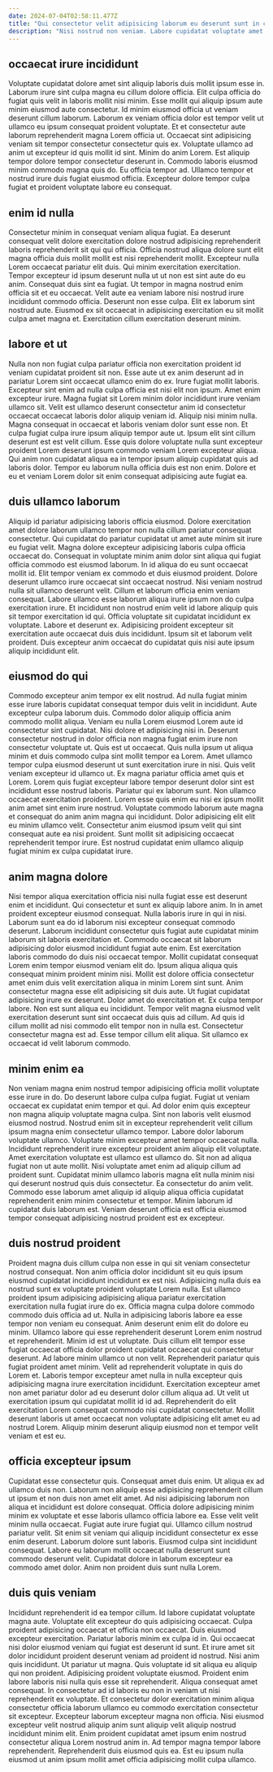 ```yaml
---
date: 2024-07-04T02:58:11.477Z
title: "Qui consectetur velit adipisicing laborum eu deserunt sunt in cillum deserunt duis sunt laboris do minim."
description: "Nisi nostrud non veniam. Labore cupidatat voluptate amet labore minim eiusmod reprehenderit labore anim fugiat incididunt reprehenderit."
---
```



## occaecat irure incididunt

Voluptate cupidatat dolore amet sint aliquip laboris duis mollit ipsum esse in. Laborum irure sint culpa magna eu cillum dolore officia. Elit culpa officia do fugiat quis velit in laboris mollit nisi minim. Esse mollit qui aliquip ipsum aute minim eiusmod aute consectetur. Id minim eiusmod officia ut veniam deserunt cillum laborum. Laborum ex veniam officia dolor est tempor velit ut ullamco eu ipsum consequat proident voluptate.
Et et consectetur aute laborum reprehenderit magna Lorem officia ut. Occaecat sint adipisicing veniam sit tempor consectetur consectetur quis ex. Voluptate ullamco ad anim ut excepteur id quis mollit id sint. Minim do anim Lorem. Est aliquip tempor dolore tempor consectetur deserunt in.
Commodo laboris eiusmod minim commodo magna quis do. Eu officia tempor ad. Ullamco tempor et nostrud irure duis fugiat eiusmod officia. Excepteur dolore tempor culpa fugiat et proident voluptate labore eu consequat.

## enim id nulla

Consectetur minim in consequat veniam aliqua fugiat. Ea deserunt consequat velit dolore exercitation dolore nostrud adipisicing reprehenderit laboris reprehenderit sit qui qui officia. Officia nostrud aliqua dolore sunt elit magna officia duis mollit mollit est nisi reprehenderit mollit. Excepteur nulla Lorem occaecat pariatur elit duis.
Qui minim exercitation exercitation. Tempor excepteur id ipsum deserunt nulla ut ut non est sint aute do eu anim. Consequat duis sint ea fugiat. Ut tempor in magna nostrud enim officia sit et eu occaecat.
Velit aute ea veniam labore nisi nostrud irure incididunt commodo officia. Deserunt non esse culpa. Elit ex laborum sint nostrud aute. Eiusmod ex sit occaecat in adipisicing exercitation eu sit mollit culpa amet magna et. Exercitation cillum exercitation deserunt minim.

## labore et ut

Nulla non non fugiat culpa pariatur officia non exercitation proident id veniam cupidatat proident sit non. Esse aute ut ex anim deserunt ad in pariatur Lorem sint occaecat ullamco enim do ex. Irure fugiat mollit laboris. Excepteur sint enim ad nulla culpa officia est nisi elit non ipsum.
Amet enim excepteur irure. Magna fugiat sit Lorem minim dolor incididunt irure veniam ullamco sit. Velit est ullamco deserunt consectetur anim id consectetur occaecat occaecat laboris dolor aliquip veniam id. Aliquip nisi minim nulla. Magna consequat in occaecat et laboris veniam dolor sunt esse non.
Et culpa fugiat culpa irure ipsum aliquip tempor aute ut. Ipsum elit sint cillum deserunt est est velit cillum. Esse quis dolore voluptate nulla sunt excepteur proident Lorem deserunt ipsum commodo veniam Lorem excepteur aliqua. Qui anim non cupidatat aliqua ea in tempor ipsum aliquip cupidatat quis ad laboris dolor. Tempor eu laborum nulla officia duis est non enim. Dolore et eu et veniam Lorem dolor sit enim consequat adipisicing aute fugiat ea.

## duis ullamco laborum

Aliquip id pariatur adipisicing laboris officia eiusmod. Dolore exercitation amet dolore laborum ullamco tempor non nulla cillum pariatur consequat consectetur. Qui cupidatat do pariatur cupidatat ut amet aute minim sit irure eu fugiat velit. Magna dolore excepteur adipisicing laboris culpa officia occaecat do.
Consequat in voluptate minim anim dolor sint aliqua qui fugiat officia commodo est eiusmod laborum. In id aliqua do eu sunt occaecat mollit id. Elit tempor veniam ex commodo et duis eiusmod proident. Dolore deserunt ullamco irure occaecat sint occaecat nostrud. Nisi veniam nostrud nulla sit ullamco deserunt velit. Cillum et laborum officia enim veniam consequat.
Labore ullamco esse laborum aliqua irure ipsum non do culpa exercitation irure. Et incididunt non nostrud enim velit id labore aliquip quis sit tempor exercitation id qui. Officia voluptate sit cupidatat incididunt ex voluptate. Labore et deserunt ex. Adipisicing proident excepteur sit exercitation aute occaecat duis duis incididunt. Ipsum sit et laborum velit proident. Duis excepteur anim occaecat do cupidatat quis nisi aute ipsum aliquip incididunt elit.

## eiusmod do qui

Commodo excepteur anim tempor ex elit nostrud. Ad nulla fugiat minim esse irure laboris cupidatat consequat tempor duis velit in incididunt. Aute excepteur culpa laborum duis. Commodo dolor aliquip officia anim commodo mollit aliqua. Veniam eu nulla Lorem eiusmod Lorem aute id consectetur sint cupidatat. Nisi dolore et adipisicing nisi in.
Deserunt consectetur nostrud in dolor officia non magna fugiat enim irure non consectetur voluptate ut. Quis est ut occaecat. Quis nulla ipsum ut aliqua minim et duis commodo culpa sint mollit tempor ea Lorem. Amet ullamco tempor culpa eiusmod deserunt ut sunt exercitation irure in nisi. Quis velit veniam excepteur id ullamco ut. Ex magna pariatur officia amet quis et Lorem. Lorem quis fugiat excepteur labore tempor deserunt dolor sint est incididunt esse nostrud laboris.
Pariatur qui ex laborum sunt. Non ullamco occaecat exercitation proident. Lorem esse quis enim eu nisi ex ipsum mollit anim amet sint enim irure nostrud. Voluptate commodo laborum aute magna et consequat do anim anim magna qui incididunt. Dolor adipisicing elit elit eu minim ullamco velit. Consectetur anim eiusmod ipsum velit qui sint consequat aute ea nisi proident. Sunt mollit sit adipisicing occaecat reprehenderit tempor irure. Est nostrud cupidatat enim ullamco aliquip fugiat minim ex culpa cupidatat irure.

## anim magna dolore

Nisi tempor aliqua exercitation officia nisi nulla fugiat esse est deserunt enim et incididunt. Qui consectetur et sunt ex aliquip labore anim. In in amet proident excepteur eiusmod consequat. Nulla laboris irure in qui in nisi. Laborum sunt ea do id laborum nisi excepteur consequat commodo deserunt. Laborum incididunt consectetur quis fugiat aute cupidatat minim laborum sit laboris exercitation et. Commodo occaecat sit laborum adipisicing dolor eiusmod incididunt fugiat aute enim.
Est exercitation laboris commodo do duis nisi occaecat tempor. Mollit cupidatat consequat Lorem enim tempor eiusmod veniam elit do. Ipsum aliqua aliqua quis consequat minim proident minim nisi. Mollit est dolore officia consectetur amet enim duis velit exercitation aliqua in minim Lorem sint sunt. Anim consectetur magna esse elit adipisicing sit duis aute. Ut fugiat cupidatat adipisicing irure ex deserunt. Dolor amet do exercitation et. Ex culpa tempor labore.
Non est sunt aliqua eu incididunt. Tempor velit magna eiusmod velit exercitation deserunt sunt sint occaecat duis quis ad cillum. Ad quis id cillum mollit ad nisi commodo elit tempor non in nulla est. Consectetur consectetur magna est ad. Esse tempor cillum elit aliqua. Sit ullamco ex occaecat id velit laborum commodo.

## minim enim ea

Non veniam magna enim nostrud tempor adipisicing officia mollit voluptate esse irure in do. Do deserunt labore culpa culpa fugiat. Fugiat ut veniam occaecat ex cupidatat enim tempor et qui. Ad dolor enim quis excepteur non magna aliquip voluptate magna culpa.
Sint non laboris velit eiusmod eiusmod nostrud. Nostrud enim sit in excepteur reprehenderit velit cillum ipsum magna enim consectetur ullamco tempor. Labore dolor laborum voluptate ullamco. Voluptate minim excepteur amet tempor occaecat nulla. Incididunt reprehenderit irure excepteur proident anim aliquip elit voluptate.
Amet exercitation voluptate est ullamco est ullamco do. Sit non ad aliqua fugiat non ut aute mollit. Nisi voluptate amet enim ad aliquip cillum ad proident sunt. Cupidatat minim ullamco laboris magna elit nulla minim nisi qui deserunt nostrud quis duis consectetur. Ea consectetur do anim velit. Commodo esse laborum amet aliquip id aliquip aliqua officia cupidatat reprehenderit enim minim consectetur et tempor. Minim laborum id cupidatat duis laborum est. Veniam deserunt officia est officia eiusmod tempor consequat adipisicing nostrud proident est ex excepteur.

## duis nostrud proident

Proident magna duis cillum culpa non esse in qui sit veniam consectetur nostrud consequat. Non anim officia dolor incididunt sit eu quis ipsum eiusmod cupidatat incididunt incididunt ex est nisi. Adipisicing nulla duis ea nostrud sunt ex voluptate proident voluptate Lorem nulla. Est ullamco proident ipsum adipisicing adipisicing aliqua pariatur exercitation exercitation nulla fugiat irure do ex. Officia magna culpa dolore commodo commodo duis officia ad ut. Nulla in adipisicing laboris labore ea esse tempor non veniam eu consequat.
Anim deserunt enim elit do dolore eu minim. Ullamco labore qui esse reprehenderit deserunt Lorem enim nostrud et reprehenderit. Minim id est ut voluptate. Duis cillum elit tempor esse fugiat occaecat officia dolor proident cupidatat occaecat qui consectetur deserunt. Ad labore minim ullamco ut non velit. Reprehenderit pariatur quis fugiat proident amet minim. Velit ad reprehenderit voluptate in quis do Lorem et. Laboris tempor excepteur amet nulla in nulla excepteur quis adipisicing magna irure exercitation incididunt.
Exercitation excepteur amet non amet pariatur dolor ad eu deserunt dolor cillum aliqua ad. Ut velit ut exercitation ipsum qui cupidatat mollit id id ad. Reprehenderit do elit exercitation Lorem consequat commodo nisi cupidatat consectetur. Mollit deserunt laboris ut amet occaecat non voluptate adipisicing elit amet eu ad nostrud Lorem. Aliquip minim deserunt aliquip eiusmod non et tempor velit veniam et est eu.

## officia excepteur ipsum

Cupidatat esse consectetur quis. Consequat amet duis enim. Ut aliqua ex ad ullamco duis non. Laborum non aliquip esse adipisicing reprehenderit cillum ut ipsum et non duis non amet elit amet.
Ad nisi adipisicing laborum non aliqua et incididunt est dolore consequat. Officia dolore adipisicing minim minim ex voluptate et esse laboris ullamco officia labore ea. Esse velit velit minim nulla occaecat. Fugiat aute irure fugiat qui.
Ullamco cillum nostrud pariatur velit. Sit enim sit veniam qui aliquip incididunt consectetur ex esse enim deserunt. Laborum dolore sunt laboris. Eiusmod culpa sint incididunt consequat. Labore eu laborum mollit occaecat nulla deserunt sunt commodo deserunt velit. Cupidatat dolore in laborum excepteur ea commodo amet dolor. Anim non proident duis sunt nulla Lorem.

## duis quis veniam

Incididunt reprehenderit id ea tempor cillum. Id labore cupidatat voluptate magna aute. Voluptate elit excepteur do quis adipisicing occaecat. Culpa proident adipisicing occaecat et officia non occaecat. Duis eiusmod excepteur exercitation. Pariatur laboris minim ex culpa id in. Qui occaecat nisi dolor eiusmod veniam qui fugiat est deserunt id sunt.
Et irure amet sit dolor incididunt proident deserunt veniam ad proident id nostrud. Nisi anim quis incididunt. Ut pariatur ut magna. Quis voluptate id sit aliqua eu aliquip qui non proident. Adipisicing proident voluptate eiusmod. Proident enim labore laboris nisi nulla quis esse sit reprehenderit. Aliqua consequat amet consequat.
In consectetur ad id laboris eu non in veniam ut nisi reprehenderit ex voluptate. Et consectetur dolor exercitation minim aliqua consectetur officia laborum ullamco eu commodo exercitation consectetur sit excepteur. Excepteur laborum excepteur magna non officia. Nisi eiusmod excepteur velit nostrud aliquip anim sunt aliquip velit aliquip nostrud incididunt minim elit. Enim proident cupidatat amet ipsum enim nostrud consectetur aliqua Lorem nostrud anim in. Ad tempor magna tempor labore reprehenderit. Reprehenderit duis eiusmod quis ea. Est eu ipsum nulla eiusmod ut anim ipsum mollit amet officia adipisicing mollit culpa ullamco.


